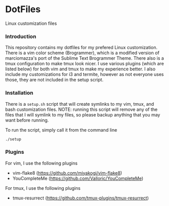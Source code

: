 # DotFiles
Linux customization files

### Introduction
This repository contains my dotfiles for my prefered Linux customization.
There is a vim color scheme (Brogrammer), which is a modified version of
marciomazza's port of the Sublime Text Brogrammer Theme. There also is a
tmux configuration to make tmux look nicer. I use various plugins (which are
listed below) for both vim and tmux to make my experience better. I also
include my customizations for i3 and termite, however as not everyone uses
those, they are not included in the setup script.

### Installation
There is a `setup.sh` script that will create symlinks to my vim, tmux, and
bash customization files. NOTE: running this script will remove any of the
files that I will symlink to my files, so please backup anything that you
may want before running.

To run the script, simply call it from the command line
```bash
./setup
```

### Plugins
For vim, I use the following plugins
- vim-flake8 (https://github.com/miyakogi/vim-flake8)
- YouCompleteMe (https://github.com/Valloric/YouCompleteMe)

For tmux, I use the following plugins
- tmux-resurrect (https://github.com/tmux-plugins/tmux-resurrect)
